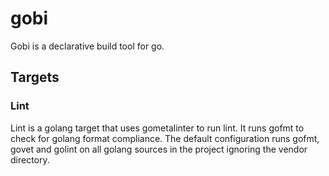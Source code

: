 # gobi

Gobi is a declarative build tool for go.

## Targets

### Lint

Lint is a golang target that uses gometalinter to run lint. It runs gofmt to
check for golang format compliance. The default configuration runs gofmt, govet
and golint on all golang sources in the project ignoring the vendor directory.
